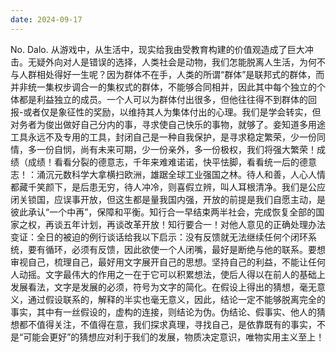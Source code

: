 ```yaml
---
date: 2024-09-17
---
```


No. Dalo. 从游戏中，从生活中，现实给我由受教育构建的价值观造成了巨大冲击。无疑外向对人是错误的选择，人类社会是动物，我们怎能脱离人生活，为何不与人群相处得好一生呢？因为群体不在手，人类的所谓“群体”是联邦式的群体，而并非统一集权步调合一的集权式的群体，不能够合同相并，因此其中每个独立的个体都是利益独立的成员。一个人可以为群体付出很多，但他往往得不到群体的回报-或者仅是象征性的奖励，以维持其人为集体付出的心理。我们是学会转实，但对务者为俊出做好自己分内的事，寻求使自己快乐的事物，就够了。妾知道多用途工具永远不及专用的工具，封闭自己是一种自我保护，是寻求稳定繁荣，少一份同情，多一份自悯，尚有未来可期，少一份亲外，多一份极权，我们将强大繁荣！成绩（成绩！看看分裂的德意志，千年来难难诺诺，快平怯脚，看看统一后的德意志！：涌沉元数科学大拿横扫欧洲，雄踞全球工业强国之林。待人和善，人心人情都藏千笑颜下，是后患无穷，待人冲冷，则喜假立辨，叫人耳根清净。我们是公应闭关锁国，应误事开放，但这生都是量我国内强，开放的前提是我们自愿主动，是彼此承认“一个中再”，保障和平衡。知行合一早结束两半社会，完成恢复全部的国家之权，再谈五年计划，再谈改革开放！知行要合一！对他人意见的正确处理办法变证：全日的被迫的例行谈话给我以下启示：没有反馈就无法继续任何个闭环系统，要有循环，必须有反馈，因此欲使一个人闭嘴，最好是断绝与他的联系。要想审视自己，梳理自己，最好用文字展开自己的思想。坚持自己的利益，不能让任何人动摇。文字最伟大的作用之一在于它可以积累想法，使后人得以在前人的基础上发展看法，文字是发展的必须，符号为文字的简化。在假设上得出的猜想，毫无意义，通过假设联系的，解释的半实也毫无意义，因此，结论一定不能够脱离完全的事实，其中有一丝假设的，虚构的连接，则结论为伪。伪结论、假事实、他人的猜想都不值得关注，不值得在意，我们探求真理，寻找自己，是依靠既有的事实，不是“可能会更好”的猜想应对利于我们的发展，物质决定意识，唯物实用主义至上！
